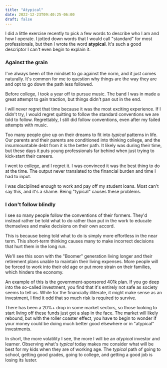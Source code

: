 ```yaml
---
title: "Atypical"
date: 2022-12-23T09:40:25-06:00
draft: false
---
```


I did a little exercise recently to pick a few words to describe who I am and how I operate. I jotted down words that I would call "standard" for most professionals, but then I wrote the word **atypical**. It's such a good descriptor I can't even begin to explain it.

### Against the grain

I've always been of the mindset to go against the norm, and it just comes naturally. It's common for me to question why things are the way they are and opt to go down the path less followed.

Before college, I took a year off to pursue music. The band I was in made a great attempt to gain traction, but things didn't pan out in the end.

I will never regret that time because it was the most exciting experience. If I didn't try, I would regret quitting to follow the standard conventions we are told to follow. Regrettably, I still did follow conventions, even after my failed attempts with music.

Too many people give up on their dreams to fit into _typical_ patterns in life. Our parents and their parents are conditioned into thinking college, and the insurmountable debt from it is the better path. It likely was during their time, but these days it puts young professionals far behind when just trying to kick-start their careers.

I went to college, and I regret it. I was convinced it was the best thing to do at the time. The output never translated to the financial burden and time I had to input.

I was disciplined enough to work and pay off my student loans. Most can't say this, and it's a shame. Being "typical" causes these problems.

### I don't follow blindly

I see so many people follow the conventions of their formers. They'd instead rather be told what to do rather than put in the work to educate themselves and make decisions on their own accord.

This is because being told what to do is simply more effortless in the near term. This short-term thinking causes many to make incorrect decisions that hurt them in the long run.

We'll see this soon with the "Boomer" generation living longer and their retirement plans unable to maintain their living expenses. More people will be forced to work into their old age or put more strain on their families, which hinders the economy.

An example of this is the government-sponsored 401k plan. If you go deep into the so-called investment, you find that it's entirely not safe as society seems to tell us. While for the financially illiterate, it might make sense as an investment, I find it odd that so much risk is required to survive.

There has been a 20%+ drop in some market sectors, so those looking to start living off these funds just got a slap in the face. The market will likely rebound, but with the roller coaster effect, you have to begin to wonder if your money could be doing much better good elsewhere or in "atypical" investments.

In short, the more volatility I see, the more I will be an _atypical_ investor and learner. Observing what's _typical_ today makes me consider what will be best for my kids when they are of working age. The _typical_ path of going to school, getting good grades, going to college, and getting a good job is losing its luster.
